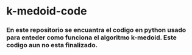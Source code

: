 # k-medoid-code
### En este repositorio se encuantra el codigo en python usado para enteder como funciona el algoritmo k-medoid. Este codigo aun no esta finalizado.
